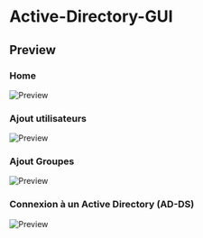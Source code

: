 # Active-Directory-GUI

## Preview

### Home
![Preview](https://image.noelshack.com/fichiers/2020/26/3/1592984155-ad.png)

### Ajout utilisateurs
![Preview](https://image.noelshack.com/fichiers/2020/26/3/1592984155-aduser.png)

### Ajout Groupes
![Preview](https://image.noelshack.com/fichiers/2020/26/3/1592984155-adgroup.png)

### Connexion à un Active Directory (AD-DS)
![Preview](https://image.noelshack.com/fichiers/2020/26/3/1592984155-adpath.png)
